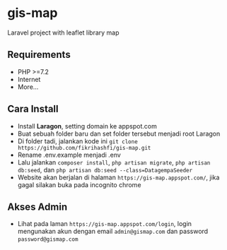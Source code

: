 # gis-map
Laravel project with leaflet library map

## Requirements
- PHP >=7.2
- Internet
- More...

## Cara Install
- Install **Laragon**, setting domain ke appspot.com
- Buat sebuah folder baru dan set folder tersebut menjadi root Laragon
- Di folder tadi, jalankan kode ini `git clone https://github.com/fikrihashfi/gis-map.git`
- Rename .env.example menjadi .env
- Lalu jalankan `composer install`, `php artisan migrate`, `php artisan db:seed`, dan `php artisan db:seed --class=DatagempaSeeder`
- Website akan berjalan di halaman `https://gis-map.appspot.com/`, jika gagal silakan buka pada incognito chrome

## Akses Admin
- Lihat pada laman `https://gis-map.appspot.com/login`, login mengunakan akun dengan email `admin@gismap.com` dan password `password@gismap.com`
